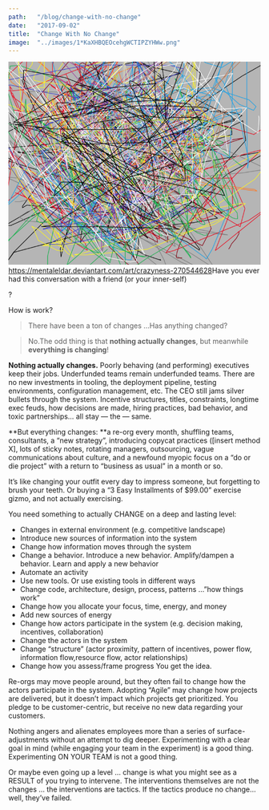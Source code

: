 ```yaml
---
path:	"/blog/change-with-no-change"
date:	"2017-09-02"
title:	"Change With No Change"
image:	"../images/1*KaXHBQEOcehgWCTIPZYHWw.png"
---
```


![](../images/1*KaXHBQEOcehgWCTIPZYHWw.png)<https://mentaleldar.deviantart.com/art/crazyness-270544628>Have you ever had this conversation with a friend (or your inner-self)

?

How is work?


> There have been a ton of changes …Has anything changed?


> No.The odd thing is that **nothing actually changes**, but meanwhile **everything is changing**!

**Nothing actually changes.** Poorly behaving (and performing) executives keep their jobs. Underfunded teams remain underfunded teams. There are no new investments in tooling, the deployment pipeline, testing environments, configuration management, etc. The CEO still jams silver bullets through the system. Incentive structures, titles, constraints, longtime exec feuds, how decisions are made, hiring practices, bad behavior, and toxic partnerships… all stay — the — same.

**But everything changes: **a re-org every month, shuffling teams, consultants, a “new strategy”, introducing copycat practices ([insert method X], lots of sticky notes, rotating managers, outsourcing, vague communications about culture, and a newfound myopic focus on a “do or die project” with a return to “business as usual” in a month or so.

It’s like changing your outfit every day to impress someone, but forgetting to brush your teeth. Or buying a “3 Easy Installments of $99.00” exercise gizmo, and not actually exercising.

You need something to actually CHANGE on a deep and lasting level:

* Changes in external environment (e.g. competitive landscape)
* Introduce new sources of information into the system
* Change how information moves through the system
* Change a behavior. Introduce a new behavior. Amplify/dampen a behavior. Learn and apply a new behavior
* Automate an activity
* Use new tools. Or use existing tools in different ways
* Change code, architecture, design, process, patterns …”how things work”
* Change how you allocate your focus, time, energy, and money
* Add new sources of energy
* Change how actors participate in the system (e.g. decision making, incentives, collaboration)
* Change the actors in the system
* Change “structure” (actor proximity, pattern of incentives, power flow, information flow,resource flow, actor relationships)
* Change how you assess/frame progress
You get the idea.

Re-orgs may move people around, but they often fail to change how the actors participate in the system. Adopting “Agile” may change how projects are delivered, but it doesn’t impact which projects get prioritized. You pledge to be customer-centric, but receive no new data regarding your customers.

Nothing angers and alienates employees more than a series of surface-adjustments without an attempt to dig deeper. Experimenting with a clear goal in mind (while engaging your team in the experiment) is a good thing. Experimenting ON YOUR TEAM is not a good thing.

Or maybe even going up a level … change is what you might see as a RESULT of you trying to intervene. The interventions themselves are not the changes … the interventions are tactics. If the tactics produce no change…well, they’ve failed.

